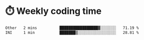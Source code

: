 
# :stopwatch: Weekly coding time
<!--START_SECTION:waka-->

```txt
Other   2 mins          █████████████████▓░░░░░░░   71.19 %
INI     1 min           ███████▒░░░░░░░░░░░░░░░░░   28.81 %
```

<!--END_SECTION:waka-->


<!-- <p> <img src="https://github-readme-stats.vercel.app/api?username=cozgerest&show_icons=true&hide_border=false" />  </p> -->

